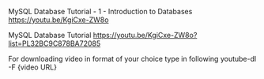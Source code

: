 

MySQL Database Tutorial - 1 - Introduction to Databases
https://youtu.be/KgiCxe-ZW8o


MySQL Database Tutorial
https://youtu.be/KgiCxe-ZW8o?list=PL32BC9C878BA72085


For downloading video in format of your choice type in following
youtube-dl -F  {video URL}
